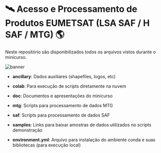 # 🛰️ Acesso e Processamento de Produtos EUMETSAT (LSA SAF / H SAF / MTG) 🌎

Neste repositório são disponibilizados todos os arquivos vistos durante o minicurso.

![banner](https://github.com/user-attachments/assets/5337659a-563d-467f-9fff-f6699c409c94)

- **ancillary**: Dados auxiliares (shapefiles, logos, etc)

- **colab**: Para execução de scripts diretamente na nuvem

- **doc**: Documentos e apresentações do minicurso

- **mtg**: Scripts para processamento de dados MTG

- **saf**: Scripts para processamento de dados SAF

- **samples**: Links para baixar amostras de dados utilizados no scripts demonstração

- **environment.yml**: Arquivo para instalação do ambiente conda e suas bibliotecas (para execução local)
